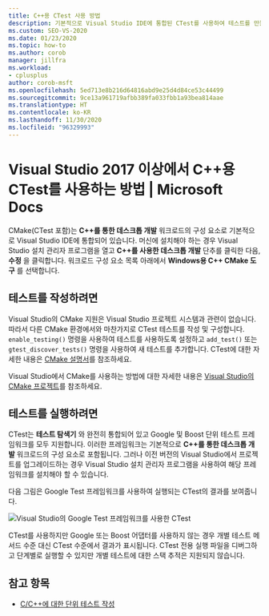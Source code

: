 ```yaml
---
title: C++용 CTest 사용 방법
description: 기본적으로 Visual Studio IDE에 통합된 CTest를 사용하여 테스트를 만들고 실행하는 방법을 알아봅니다.
ms.custom: SEO-VS-2020
ms.date: 01/23/2020
ms.topic: how-to
ms.author: corob
manager: jillfra
ms.workload:
- cplusplus
author: corob-msft
ms.openlocfilehash: 5ed713e8b216d64816abd9e25d4d84ce53c44499
ms.sourcegitcommit: 9ce13a961719afbb389fa033fbb1a93bea814aae
ms.translationtype: HT
ms.contentlocale: ko-KR
ms.lasthandoff: 11/30/2020
ms.locfileid: "96329993"
---
```

# <a name="how-to-use-ctest-for-c-in-visual-studio-2017-and-later"></a>Visual Studio 2017 이상에서 C++용 CTest를 사용하는 방법 | Microsoft Docs

CMake(CTest 포함)는 **C++를 통한 데스크톱 개발** 워크로드의 구성 요소로 기본적으로 Visual Studio IDE에 통합되어 있습니다. 머신에 설치해야 하는 경우 Visual Studio 설치 관리자 프로그램을 열고 **C++를 사용한 데스크톱 개발** 단추를 클릭한 다음, **수정** 을 클릭합니다. 워크로드 구성 요소 목록 아래에서 **Windows용 C++ CMake 도구** 를 선택합니다.

## <a name="to-write-tests"></a>테스트를 작성하려면

Visual Studio의 CMake 지원은 Visual Studio 프로젝트 시스템과 관련이 없습니다. 따라서 다른 CMake 환경에서와 마찬가지로 CTest 테스트를 작성 및 구성합니다. `enable_testing()` 명령을 사용하여 테스트를 사용하도록 설정하고 `add_test()` 또는 `gtest_discover_tests()` 명령을 사용하여 새 테스트를 추가합니다. CTest에 대한 자세한 내용은 [CMake 설명서](https://gitlab.kitware.com/cmake/community/wikis/doc/ctest/Testing-With-CTest)를 참조하세요. 

Visual Studio에서 CMake를 사용하는 방법에 대한 자세한 내용은 [Visual Studio의 CMake 프로젝트](/cpp/build/cmake-projects-in-visual-studio)를 참조하세요.

## <a name="to-run-tests"></a>테스트를 실행하려면

CTest는 **테스트 탐색기** 와 완전히 통합되어 있고 Google 및 Boost 단위 테스트 프레임워크를 모두 지원합니다. 이러한 프레임워크는 기본적으로 **C++를 통한 데스크톱 개발** 워크로드의 구성 요소로 포함됩니다. 그러나 이전 버전의 Visual Studio에서 프로젝트를 업그레이드하는 경우 Visual Studio 설치 관리자 프로그램을 사용하여 해당 프레임워크를 설치해야 할 수 있습니다.

다음 그림은 Google Test 프레임워크를 사용하여 실행되는 CTest의 결과를 보여줍니다.

![Visual Studio의 Google Test 프레임워크를 사용한 CTest](media/ctest-test-explorer.png)

CTest를 사용하지만 Google 또는 Boost 어댑터를 사용하지 않는 경우 개별 테스트 메서드 수준 대신 CTest 수준에서 결과가 표시됩니다. CTest 전용 실행 파일을 디버그하고 단계별로 실행할 수 있지만 개별 테스트에 대한 스택 추적은 지원되지 않습니다.

## <a name="see-also"></a>참고 항목

- [C/C++에 대한 단위 테스트 작성](writing-unit-tests-for-c-cpp.md)
